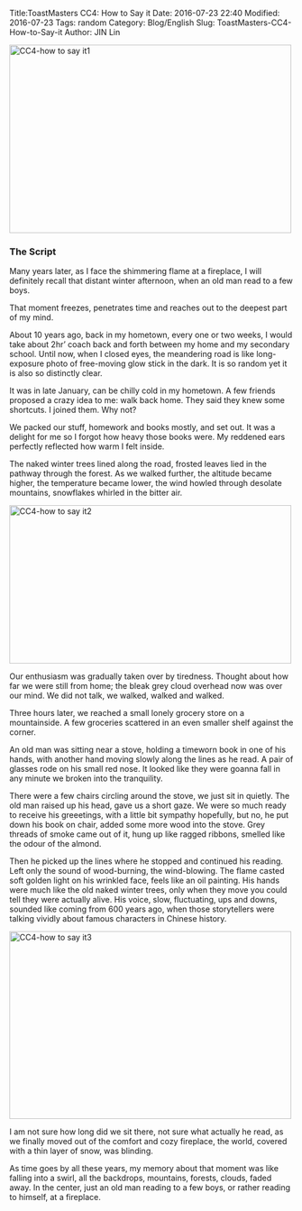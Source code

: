 Title:ToastMasters CC4: How to Say itDate: 2016-07-23 22:40Modified: 2016-07-23Tags: randomCategory: Blog/EnglishSlug: ToastMasters-CC4-How-to-Say-itAuthor: JIN Lin

<a data-flickr-embed="true"  href="https://www.flickr.com/photos/108107823@N04/36001110680/in/dateposted-public/" title="CC4-how to say it1"><img src="https://farm5.staticflickr.com/4331/36001110680_89584995a0.jpg" width="500" height="334" alt="CC4-how to say it1"></a><script async src="//embedr.flickr.com/assets/client-code.js" charset="utf-8"></script>

### The Script

Many years later, as I face the shimmering flame at a fireplace, I will definitely recall that distant winter afternoon, when an old man read to a few boys.That moment freezes, penetrates time and reaches out to the deepest part of my mind.  About 10 years ago, back in my hometown, every one or two weeks, I would take about 2hr’ coach back and forth between my home and my secondary school. Until now, when I closed eyes, the meandering road is like long-exposure photo of free-moving glow stick in the dark. It is so random yet it is also so distinctly clear.It was in late January, can be chilly cold in my hometown.  A few friends proposed a crazy idea to me: walk back home. They said they knew some shortcuts. I joined them. Why not?We packed our stuff, homework and books mostly, and set out. It was a delight for me so I forgot how heavy those books were. My reddened ears perfectly reflected how warm I felt inside.   The naked winter trees lined along the road, frosted leaves lied in the pathway through the forest. As we walked further, the altitude became higher, the temperature became lower, the wind howled through desolate mountains, snowflakes whirled in the bitter air. <a data-flickr-embed="true"  href="https://www.flickr.com/photos/108107823@N04/36229788342/in/dateposted-public/" title="CC4-how to say it2"><img src="https://farm5.staticflickr.com/4333/36229788342_5bef549a3e.jpg" width="500" height="281" alt="CC4-how to say it2"></a><script async src="//embedr.flickr.com/assets/client-code.js" charset="utf-8"></script>
 Our enthusiasm was gradually taken over by tiredness. Thought about how far we were still from home; the bleak grey cloud overhead now was over our mind. We did not talk, we walked, walked and walked.Three hours later, we reached a small lonely grocery store on a mountainside. A few groceries scattered in an even smaller shelf against the corner. An old man was sitting near a stove, holding a timeworn book in one of his hands, with another hand moving slowly along the lines as he read. A pair of glasses rode on his small red nose. It looked like they were goanna fall in any minute we broken into the tranquility.There were a few chairs circling around the stove, we just sit in quietly. The old man raised up his head, gave us a short gaze. We were so much ready to receive his greeetings, with a little bit sympathy hopefully, but no, he put down his book on chair, added some more wood into the stove. Grey threads of smoke came out of it, hung up like ragged ribbons, smelled like the odour of the almond. Then he picked up the lines where he stopped and continued his reading. Left only the sound of wood-burning, the wind-blowing. The flame casted soft golden light on his wrinkled face, feels like an oil painting. His hands were much like the old naked winter trees, only when they move you could tell they were actually alive. His voice, slow, fluctuating, ups and downs, sounded like coming from 600 years ago, when those storytellers were talking vividly about famous characters in Chinese history. 

<a data-flickr-embed="true"  href="https://www.flickr.com/photos/108107823@N04/36229788012/in/dateposted-public/" title="CC4-how to say it3"><img src="https://farm5.staticflickr.com/4383/36229788012_c9a9625a47.jpg" width="500" height="333" alt="CC4-how to say it3"></a><script async src="//embedr.flickr.com/assets/client-code.js" charset="utf-8"></script>I am not sure how long did we sit there, not sure what actually he read, as we finally moved out of the comfort and cozy fireplace, the world, covered with a thin layer of snow, was blinding. As time goes by all these years, my memory about that moment was like falling into a swirl, all the backdrops, mountains, forests, clouds, faded away. In the center, just an old man reading to a few boys, or rather reading to himself, at a fireplace. 